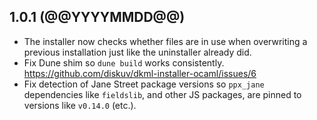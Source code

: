 ## 1.0.1 (@@YYYYMMDD@@)

* The installer now checks whether files are in use when overwriting a
  previous installation just like the uninstaller already did.
* Fix Dune shim so `dune build` works consistently. https://github.com/diskuv/dkml-installer-ocaml/issues/6
* Fix detection of Jane Street package versions so `ppx_jane` dependencies like `fieldslib`, and other JS packages,
  are pinned to versions like `v0.14.0` (etc.).
